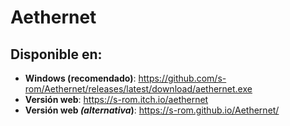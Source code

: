 # Aethernet

## Disponible en:

- **Windows (recomendado)**: https://github.com/s-rom/Aethernet/releases/latest/download/aethernet.exe
- **Versión web**: https://s-rom.itch.io/aethernet 
- **Versión web *(alternativa*)**: https://s-rom.github.io/Aethernet/
